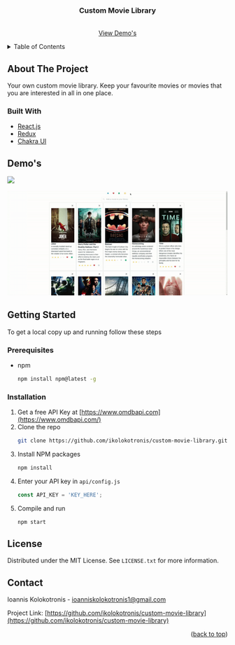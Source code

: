 <div id="top"></div>

<h3 align="center">Custom Movie Library</h3>

  <p align="center">
    <br />
    <a href="#demos">View Demo's</a>
  </p>
</div>



<!-- TABLE OF CONTENTS -->
<details>
  <summary>Table of Contents</summary>
  <ol>
    <li>
      <a href="#about-the-project">About The Project</a>
      <ul>
        <li><a href="#built-with">Built With</a></li>
      </ul>
    </li>
    <li>
      <a href="#getting-started">Getting Started</a>
      <ul>
        <li><a href="#prerequisites">Prerequisites</a></li>
        <li><a href="#installation">Installation</a></li>
      </ul>
    </li>
    <li><a href="#license">License</a></li>
    <li><a href="#contact">Contact</a></li>
  </ol>
</details>



<!-- ABOUT THE PROJECT -->
## About The Project

Your own custom movie library. Keep your favourite movies or movies that you are interested in all in one place.

### Built With

* [React.js](https://reactjs.org/)
* [Redux](https://redux.js.org/)
* [Chakra UI](https://chakra-ui.com/)


## Demo's

![](public/gifs/app-demo.gif)

![](public/gifs/dark-mode-demo.gif)

<!-- GETTING STARTED -->
## Getting Started

To get a local copy up and running follow these steps

### Prerequisites

* npm
  ```sh
  npm install npm@latest -g
  ```
### Installation

1. Get a free API Key at [https://www.omdbapi.com](https://www.omdbapi.com/)
2. Clone the repo
   ```sh
   git clone https://github.com/ikolokotronis/custom-movie-library.git
   ```
3. Install NPM packages
   ```sh
   npm install
   ```
4. Enter your API key in `api/config.js`
   ```js
   const API_KEY = 'KEY_HERE';
   ```
5. Compile and run   
   ```js
   npm start
   ```

<!-- LICENSE -->
## License

Distributed under the MIT License. See `LICENSE.txt` for more information.


<!-- CONTACT -->

## Contact
Ioannis Kolokotronis - ioanniskolokotronis1@gmail.com

Project Link: [https://github.com/ikolokotronis/custom-movie-library](https://github.com/ikolokotronis/custom-movie-library)

<p align="right">(<a href="#top">back to top</a>)</p>
